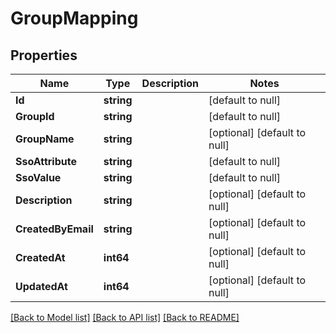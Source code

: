 # GroupMapping

## Properties
Name | Type | Description | Notes
------------ | ------------- | ------------- | -------------
**Id** | **string** |  | [default to null]
**GroupId** | **string** |  | [default to null]
**GroupName** | **string** |  | [optional] [default to null]
**SsoAttribute** | **string** |  | [default to null]
**SsoValue** | **string** |  | [default to null]
**Description** | **string** |  | [optional] [default to null]
**CreatedByEmail** | **string** |  | [optional] [default to null]
**CreatedAt** | **int64** |  | [optional] [default to null]
**UpdatedAt** | **int64** |  | [optional] [default to null]

[[Back to Model list]](../README.md#documentation-for-models) [[Back to API list]](../README.md#documentation-for-api-endpoints) [[Back to README]](../README.md)

